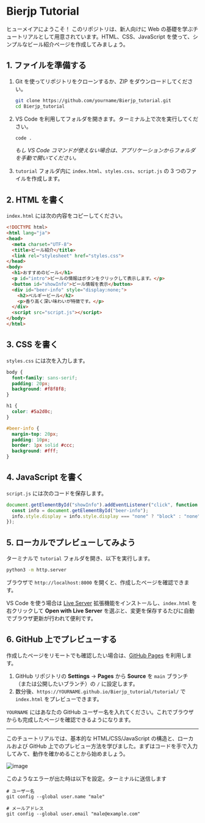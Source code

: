 # Bierjp Tutorial

ヒューメイアにようこそ！ このリポジトリは、新人向けに Web の基礎を学ぶチュートリアルとして用意されています。HTML、CSS、JavaScript を使って、シンプルなビール紹介ページを作成してみましょう。

## 1. ファイルを準備する

1. Git を使ってリポジトリをクローンするか、ZIP をダウンロードしてください。

   ```bash
   git clone https://github.com/yourname/Bierjp_tutorial.git
   cd Bierjp_tutorial
   ```

2. VS Code を利用してフォルダを開きます。ターミナル上で次を実行してください。

   ```bash
   code .
   ```

   *もし VS Code コマンドが使えない場合は、アプリケーションからフォルダを手動で開いてください。*

3. `tutorial` フォルダ内に `index.html`、`styles.css`、`script.js` の 3 つのファイルを作成します。

## 2. HTML を書く

`index.html` には次の内容をコピーしてください。

```html
<!DOCTYPE html>
<html lang="ja">
<head>
  <meta charset="UTF-8">
  <title>ビール紹介</title>
  <link rel="stylesheet" href="styles.css">
</head>
<body>
  <h1>おすすめのビール</h1>
  <p id="intro">ビールの情報はボタンをクリックして表示します。</p>
  <button id="showInfo">ビール情報を表示</button>
  <div id="beer-info" style="display:none;">
    <h2>ベルギービール</h2>
    <p>香り高く深い味わいが特徴です。</p>
  </div>
  <script src="script.js"></script>
</body>
</html>
```

## 3. CSS を書く

`styles.css` には次を入力します。

```css
body {
  font-family: sans-serif;
  padding: 20px;
  background: #f8f8f8;
}

h1 {
  color: #5a2d0c;
}

#beer-info {
  margin-top: 20px;
  padding: 10px;
  border: 1px solid #ccc;
  background: #fff;
}
```

## 4. JavaScript を書く

`script.js` には次のコードを保存します。

```javascript
document.getElementById("showInfo").addEventListener("click", function () {
  const info = document.getElementById("beer-info");
  info.style.display = info.style.display === "none" ? "block" : "none";
});
```

## 5. ローカルでプレビューしてみよう

ターミナルで `tutorial` フォルダを開き、以下を実行します。

```bash
python3 -m http.server
```

ブラウザで `http://localhost:8000` を開くと、作成したページを確認できます。

VS Code を使う場合は [Live Server](https://marketplace.visualstudio.com/items?itemName=ritwickdey.LiveServer) 拡張機能をインストールし、`index.html` を右クリックして **Open with Live Server** を選ぶと、変更を保存するたびに自動でブラウザ更新が行われて便利です。

## 6. GitHub 上でプレビューする

作成したページをリモートでも確認したい場合は、[GitHub Pages](https://docs.github.com/ja/pages/getting-started-with-github-pages) を利用します。

1. GitHub リポジトリの **Settings** → **Pages** から **Source** を `main` ブランチ（または公開したいブランチ）の `/` に設定します。
2. 数分後、`https://YOURNAME.github.io/Bierjp_tutorial/tutorial/` で `index.html` をプレビューできます。

`YOURNAME` にはあなたの GitHub ユーザー名を入れてください。これでブラウザからも完成したページを確認できるようになります。

---

このチュートリアルでは、基本的な HTML/CSS/JavaScript の構造と、ローカルおよび GitHub 上でのプレビュー方法を学びました。まずはコードを手で入力してみて、動作を確かめることから始めましょう。



![image](https://github.com/user-attachments/assets/14b10788-a413-45a2-a0ac-ebda381c7983)



このようなエラーが出た時は以下を設定。ターミナルに送信します
```
# ユーザー名
git config --global user.name "male"

# メールアドレス
git config --global user.email "male@example.com"
```


